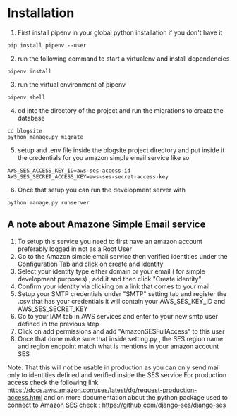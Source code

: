 # Installation

1. First install pipenv in your global python installation if you don't have it

```
pip install pipenv --user

```

2. run the following command to start a virtualenv and install dependencies

```
pipenv install

```

3. run the virtual environment of pipenv

```
pipenv shell

```

4.  cd into the directory of the project and run the migrations to create the database

```
cd blogsite
python manage.py migrate

```

5. setup and .env file inside the blogsite project directory and put inside it the credentials for you amazon simple email service like so

```
AWS_SES_ACCESS_KEY_ID=aws-ses-access-id
AWS_SES_SECRET_ACCESS_KEY=aws-ses-secret-access-key
```

6. Once that setup you can run the development server with

```
python manage.py runserver
```

## A note about Amazone Simple Email service

1.  To setup this service you need to first have an amazon account preferably logged in not as a Root User
2.  Go to the Amazon simple email service then verified identities under the Configuration Tab and click on create and identity
3.  Select your identity type either domain or your email ( for simple development purposes) , add it and then click "Create identity"
4.  Confirm your identity via clicking on a link that comes to your mail
5.  Setup your SMTP credentials under "SMTP" setting tab and register the .csv that has your credentials it will contain your AWS_SES_KEY_ID and AWS_SES_SECRET_KEY
6.  Go to your IAM tab in AWS services and enter to your new smtp user defined in the previous step
7.  Click on add permissions and add "AmazonSESFullAccess" to this user
8.  Once that done make sure that inside setting.py , the SES region name and region endpoint match what is mentions in your amazon account SES

Note: That this will not be usable in production as you can only send mail only to identities defined and verified inside the SES service
For production access check the following link https://docs.aws.amazon.com/ses/latest/dg/request-production-access.html
and on more documentation about the python package used to connect to Amazon SES check : https://github.com/django-ses/django-ses

